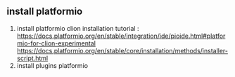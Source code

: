 



## install platformio

1. install platformio clion
   installation tutorial : https://docs.platformio.org/en/stable/integration/ide/pioide.html#platformio-for-clion-experimental
      https://docs.platformio.org/en/stable/core/installation/methods/installer-script.html
2. install plugins platformio